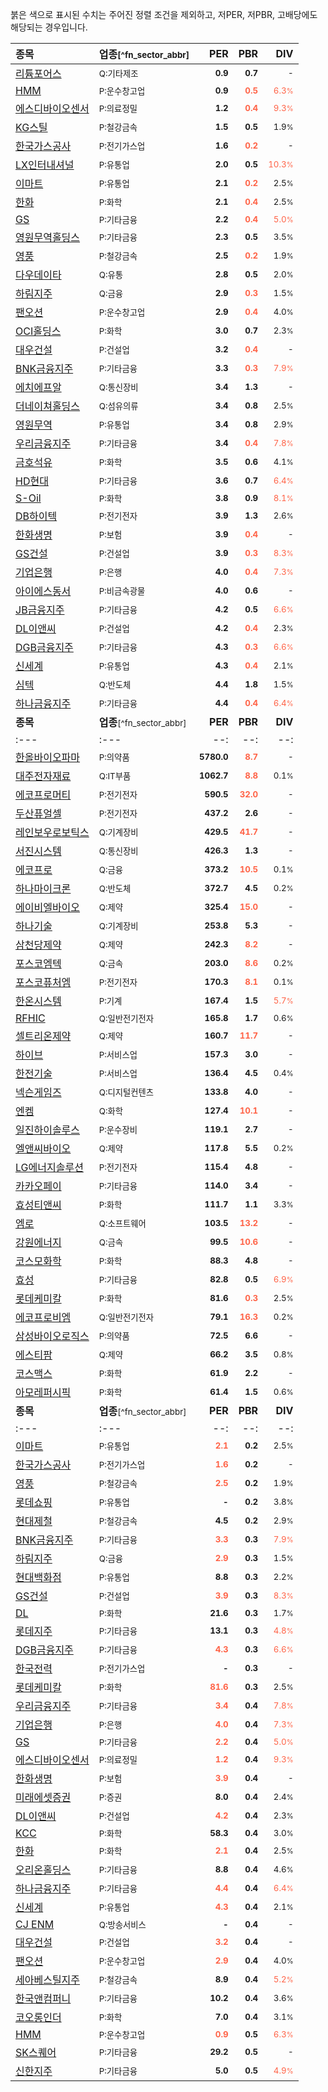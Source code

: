 붉은 색으로 표시된 수치는 주어진 정렬 조건을 제외하고, 저PER, 저PBR, 고배당에도 해당되는 경우입니다.

| **종목** | **업종**<small>[^fn_sector_abbr]</small> | **PER** | **PBR** | **DIV** |
| :--- | :--- | --: | --: | --: |
| [리튬포어스](/073570/) | <small>Q:기타제조</small> | <small>**0.9**</small> | **<small>0.7</small>** | <small>-</small> |
| [HMM](/011200/) | <small>P:운수창고업</small> | <small>**0.9**</small> | **<small><span style="color:tomato">0.5</span></small>** | <small><span style="color:tomato">6.3<small>%</small></span></small> |
| [에스디바이오센서](/137310/) | <small>P:의료정밀</small> | <small>**1.2**</small> | **<small><span style="color:tomato">0.4</span></small>** | <small><span style="color:tomato">9.3<small>%</small></span></small> |
| [KG스틸](/016380/) | <small>P:철강금속</small> | <small>**1.5**</small> | **<small>0.5</small>** | <small>1.9<small>%</small></small> |
| [한국가스공사](/036460/) | <small>P:전기가스업</small> | <small>**1.6**</small> | **<small><span style="color:tomato">0.2</span></small>** | <small>-</small> |
| [LX인터내셔널](/001120/) | <small>P:유통업</small> | <small>**2.0**</small> | **<small>0.5</small>** | <small><span style="color:tomato">10.3<small>%</small></span></small> |
| [이마트](/139480/) | <small>P:유통업</small> | <small>**2.1**</small> | **<small><span style="color:tomato">0.2</span></small>** | <small>2.5<small>%</small></small> |
| [한화](/000880/) | <small>P:화학</small> | <small>**2.1**</small> | **<small><span style="color:tomato">0.4</span></small>** | <small>2.5<small>%</small></small> |
| [GS](/078930/) | <small>P:기타금융</small> | <small>**2.2**</small> | **<small><span style="color:tomato">0.4</span></small>** | <small><span style="color:tomato">5.0<small>%</small></span></small> |
| [영원무역홀딩스](/009970/) | <small>P:기타금융</small> | <small>**2.3**</small> | **<small>0.5</small>** | <small>3.5<small>%</small></small> |
| [영풍](/000670/) | <small>P:철강금속</small> | <small>**2.5**</small> | **<small><span style="color:tomato">0.2</span></small>** | <small>1.9<small>%</small></small> |
| [다우데이타](/032190/) | <small>Q:유통</small> | <small>**2.8**</small> | **<small>0.5</small>** | <small>2.0<small>%</small></small> |
| [하림지주](/003380/) | <small>Q:금융</small> | <small>**2.9**</small> | **<small><span style="color:tomato">0.3</span></small>** | <small>1.5<small>%</small></small> |
| [팬오션](/028670/) | <small>P:운수창고업</small> | <small>**2.9**</small> | **<small><span style="color:tomato">0.4</span></small>** | <small>4.0<small>%</small></small> |
| [OCI홀딩스](/010060/) | <small>P:화학</small> | <small>**3.0**</small> | **<small>0.7</small>** | <small>2.3<small>%</small></small> |
| [대우건설](/047040/) | <small>P:건설업</small> | <small>**3.2**</small> | **<small><span style="color:tomato">0.4</span></small>** | <small>-</small> |
| [BNK금융지주](/138930/) | <small>P:기타금융</small> | <small>**3.3**</small> | **<small><span style="color:tomato">0.3</span></small>** | <small><span style="color:tomato">7.9<small>%</small></span></small> |
| [에치에프알](/230240/) | <small>Q:통신장비</small> | <small>**3.4**</small> | **<small>1.3</small>** | <small>-</small> |
| [더네이쳐홀딩스](/298540/) | <small>Q:섬유의류</small> | <small>**3.4**</small> | **<small>0.8</small>** | <small>2.5<small>%</small></small> |
| [영원무역](/111770/) | <small>P:유통업</small> | <small>**3.4**</small> | **<small>0.8</small>** | <small>2.9<small>%</small></small> |
| [우리금융지주](/316140/) | <small>P:기타금융</small> | <small>**3.4**</small> | **<small><span style="color:tomato">0.4</span></small>** | <small><span style="color:tomato">7.8<small>%</small></span></small> |
| [금호석유](/011780/) | <small>P:화학</small> | <small>**3.5**</small> | **<small>0.6</small>** | <small>4.1<small>%</small></small> |
| [HD현대](/267250/) | <small>P:기타금융</small> | <small>**3.6**</small> | **<small>0.7</small>** | <small><span style="color:tomato">6.4<small>%</small></span></small> |
| [S-Oil](/010950/) | <small>P:화학</small> | <small>**3.8**</small> | **<small>0.9</small>** | <small><span style="color:tomato">8.1<small>%</small></span></small> |
| [DB하이텍](/000990/) | <small>P:전기전자</small> | <small>**3.9**</small> | **<small>1.3</small>** | <small>2.6<small>%</small></small> |
| [한화생명](/088350/) | <small>P:보험</small> | <small>**3.9**</small> | **<small><span style="color:tomato">0.4</span></small>** | <small>-</small> |
| [GS건설](/006360/) | <small>P:건설업</small> | <small>**3.9**</small> | **<small><span style="color:tomato">0.3</span></small>** | <small><span style="color:tomato">8.3<small>%</small></span></small> |
| [기업은행](/024110/) | <small>P:은행</small> | <small>**4.0**</small> | **<small><span style="color:tomato">0.4</span></small>** | <small><span style="color:tomato">7.3<small>%</small></span></small> |
| [아이에스동서](/010780/) | <small>P:비금속광물</small> | <small>**4.0**</small> | **<small>0.6</small>** | <small>-</small> |
| [JB금융지주](/175330/) | <small>P:기타금융</small> | <small>**4.2**</small> | **<small>0.5</small>** | <small><span style="color:tomato">6.6<small>%</small></span></small> |
| [DL이앤씨](/375500/) | <small>P:건설업</small> | <small>**4.2**</small> | **<small><span style="color:tomato">0.4</span></small>** | <small>2.3<small>%</small></small> |
| [DGB금융지주](/139130/) | <small>P:기타금융</small> | <small>**4.3**</small> | **<small><span style="color:tomato">0.3</span></small>** | <small><span style="color:tomato">6.6<small>%</small></span></small> |
| [신세계](/004170/) | <small>P:유통업</small> | <small>**4.3**</small> | **<small><span style="color:tomato">0.4</span></small>** | <small>2.1<small>%</small></small> |
| [심텍](/222800/) | <small>Q:반도체</small> | <small>**4.4**</small> | **<small>1.8</small>** | <small>1.5<small>%</small></small> |
| [하나금융지주](/086790/) | <small>P:기타금융</small> | <small>**4.4**</small> | **<small><span style="color:tomato">0.4</span></small>** | <small><span style="color:tomato">6.4<small>%</small></span></small> |
| **종목** | **업종**<small>[^fn_sector_abbr]</small> | **PER** | **PBR** | **DIV** |
| :--- | :--- | --: | --: | --: |
| [한올바이오파마](/009420/) | <small>P:의약품</small> | <small>**5780.0**</small> | **<small><span style="color:tomato">8.7</span></small>** | <small>-</small> |
| [대주전자재료](/078600/) | <small>Q:IT부품</small> | <small>**1062.7**</small> | **<small><span style="color:tomato">8.8</span></small>** | <small>0.1<small>%</small></small> |
| [에코프로머티](/450080/) | <small>P:전기전자</small> | <small>**590.5**</small> | **<small><span style="color:tomato">32.0</span></small>** | <small>-</small> |
| [두산퓨얼셀](/336260/) | <small>P:전기전자</small> | <small>**437.2**</small> | **<small>2.6</small>** | <small>-</small> |
| [레인보우로보틱스](/277810/) | <small>Q:기계장비</small> | <small>**429.5**</small> | **<small><span style="color:tomato">41.7</span></small>** | <small>-</small> |
| [서진시스템](/178320/) | <small>Q:통신장비</small> | <small>**426.3**</small> | **<small>1.3</small>** | <small>-</small> |
| [에코프로](/086520/) | <small>Q:금융</small> | <small>**373.2**</small> | **<small><span style="color:tomato">10.5</span></small>** | <small>0.1<small>%</small></small> |
| [하나마이크론](/067310/) | <small>Q:반도체</small> | <small>**372.7**</small> | **<small>4.5</small>** | <small>0.2<small>%</small></small> |
| [에이비엘바이오](/298380/) | <small>Q:제약</small> | <small>**325.4**</small> | **<small><span style="color:tomato">15.0</span></small>** | <small>-</small> |
| [하나기술](/299030/) | <small>Q:기계장비</small> | <small>**253.8**</small> | **<small>5.3</small>** | <small>-</small> |
| [삼천당제약](/000250/) | <small>Q:제약</small> | <small>**242.3**</small> | **<small><span style="color:tomato">8.2</span></small>** | <small>-</small> |
| [포스코엠텍](/009520/) | <small>Q:금속</small> | <small>**203.0**</small> | **<small><span style="color:tomato">8.6</span></small>** | <small>0.2<small>%</small></small> |
| [포스코퓨처엠](/003670/) | <small>P:전기전자</small> | <small>**170.3**</small> | **<small><span style="color:tomato">8.1</span></small>** | <small>0.1<small>%</small></small> |
| [한온시스템](/018880/) | <small>P:기계</small> | <small>**167.4**</small> | **<small>1.5</small>** | <small><span style="color:tomato">5.7<small>%</small></span></small> |
| [RFHIC](/218410/) | <small>Q:일반전기전자</small> | <small>**165.8**</small> | **<small>1.7</small>** | <small>0.6<small>%</small></small> |
| [셀트리온제약](/068760/) | <small>Q:제약</small> | <small>**160.7**</small> | **<small><span style="color:tomato">11.7</span></small>** | <small>-</small> |
| [하이브](/352820/) | <small>P:서비스업</small> | <small>**157.3**</small> | **<small>3.0</small>** | <small>-</small> |
| [한전기술](/052690/) | <small>P:서비스업</small> | <small>**136.4**</small> | **<small>4.5</small>** | <small>0.4<small>%</small></small> |
| [넥슨게임즈](/225570/) | <small>Q:디지털컨텐츠</small> | <small>**133.8**</small> | **<small>4.0</small>** | <small>-</small> |
| [엔켐](/348370/) | <small>Q:화학</small> | <small>**127.4**</small> | **<small><span style="color:tomato">10.1</span></small>** | <small>-</small> |
| [일진하이솔루스](/271940/) | <small>P:운수장비</small> | <small>**119.1**</small> | **<small>2.7</small>** | <small>-</small> |
| [엘앤씨바이오](/290650/) | <small>Q:제약</small> | <small>**117.8**</small> | **<small>5.5</small>** | <small>0.2<small>%</small></small> |
| [LG에너지솔루션](/373220/) | <small>P:전기전자</small> | <small>**115.4**</small> | **<small>4.8</small>** | <small>-</small> |
| [카카오페이](/377300/) | <small>P:기타금융</small> | <small>**114.0**</small> | **<small>3.4</small>** | <small>-</small> |
| [효성티앤씨](/298020/) | <small>P:화학</small> | <small>**111.7**</small> | **<small>1.1</small>** | <small>3.3<small>%</small></small> |
| [엠로](/058970/) | <small>Q:소프트웨어</small> | <small>**103.5**</small> | **<small><span style="color:tomato">13.2</span></small>** | <small>-</small> |
| [강원에너지](/114190/) | <small>Q:금속</small> | <small>**99.5**</small> | **<small><span style="color:tomato">10.6</span></small>** | <small>-</small> |
| [코스모화학](/005420/) | <small>P:화학</small> | <small>**88.3**</small> | **<small>4.8</small>** | <small>-</small> |
| [효성](/004800/) | <small>P:기타금융</small> | <small>**82.8**</small> | **<small>0.5</small>** | <small><span style="color:tomato">6.9<small>%</small></span></small> |
| [롯데케미칼](/011170/) | <small>P:화학</small> | <small>**81.6**</small> | **<small><span style="color:tomato">0.3</span></small>** | <small>2.5<small>%</small></small> |
| [에코프로비엠](/247540/) | <small>Q:일반전기전자</small> | <small>**79.1**</small> | **<small><span style="color:tomato">16.3</span></small>** | <small>0.2<small>%</small></small> |
| [삼성바이오로직스](/207940/) | <small>P:의약품</small> | <small>**72.5**</small> | **<small>6.6</small>** | <small>-</small> |
| [에스티팜](/237690/) | <small>Q:제약</small> | <small>**66.2**</small> | **<small>3.5</small>** | <small>0.8<small>%</small></small> |
| [코스맥스](/192820/) | <small>P:화학</small> | <small>**61.9**</small> | **<small>2.2</small>** | <small>-</small> |
| [아모레퍼시픽](/090430/) | <small>P:화학</small> | <small>**61.4**</small> | **<small>1.5</small>** | <small>0.6<small>%</small></small> |
| **종목** | **업종**<small>[^fn_sector_abbr]</small> | **PER** | **PBR** | **DIV** |
| :--- | :--- | --: | --: | --: |
| [이마트](/139480/) | <small>P:유통업</small> | <small>**<span style="color:tomato">2.1</span>**</small> | **<small>0.2</small>** | <small>2.5<small>%</small></small> |
| [한국가스공사](/036460/) | <small>P:전기가스업</small> | <small>**<span style="color:tomato">1.6</span>**</small> | **<small>0.2</small>** | <small>-</small> |
| [영풍](/000670/) | <small>P:철강금속</small> | <small>**<span style="color:tomato">2.5</span>**</small> | **<small>0.2</small>** | <small>1.9<small>%</small></small> |
| [롯데쇼핑](/023530/) | <small>P:유통업</small> | <small>**-**</small> | **<small>0.2</small>** | <small>3.8<small>%</small></small> |
| [현대제철](/004020/) | <small>P:철강금속</small> | <small>**4.5**</small> | **<small>0.2</small>** | <small>2.9<small>%</small></small> |
| [BNK금융지주](/138930/) | <small>P:기타금융</small> | <small>**<span style="color:tomato">3.3</span>**</small> | **<small>0.3</small>** | <small><span style="color:tomato">7.9<small>%</small></span></small> |
| [하림지주](/003380/) | <small>Q:금융</small> | <small>**<span style="color:tomato">2.9</span>**</small> | **<small>0.3</small>** | <small>1.5<small>%</small></small> |
| [현대백화점](/069960/) | <small>P:유통업</small> | <small>**8.8**</small> | **<small>0.3</small>** | <small>2.2<small>%</small></small> |
| [GS건설](/006360/) | <small>P:건설업</small> | <small>**<span style="color:tomato">3.9</span>**</small> | **<small>0.3</small>** | <small><span style="color:tomato">8.3<small>%</small></span></small> |
| [DL](/000210/) | <small>P:화학</small> | <small>**21.6**</small> | **<small>0.3</small>** | <small>1.7<small>%</small></small> |
| [롯데지주](/004990/) | <small>P:기타금융</small> | <small>**13.1**</small> | **<small>0.3</small>** | <small><span style="color:tomato">4.8<small>%</small></span></small> |
| [DGB금융지주](/139130/) | <small>P:기타금융</small> | <small>**<span style="color:tomato">4.3</span>**</small> | **<small>0.3</small>** | <small><span style="color:tomato">6.6<small>%</small></span></small> |
| [한국전력](/015760/) | <small>P:전기가스업</small> | <small>**-**</small> | **<small>0.3</small>** | <small>-</small> |
| [롯데케미칼](/011170/) | <small>P:화학</small> | <small>**<span style="color:tomato">81.6</span>**</small> | **<small>0.3</small>** | <small>2.5<small>%</small></small> |
| [우리금융지주](/316140/) | <small>P:기타금융</small> | <small>**<span style="color:tomato">3.4</span>**</small> | **<small>0.4</small>** | <small><span style="color:tomato">7.8<small>%</small></span></small> |
| [기업은행](/024110/) | <small>P:은행</small> | <small>**<span style="color:tomato">4.0</span>**</small> | **<small>0.4</small>** | <small><span style="color:tomato">7.3<small>%</small></span></small> |
| [GS](/078930/) | <small>P:기타금융</small> | <small>**<span style="color:tomato">2.2</span>**</small> | **<small>0.4</small>** | <small><span style="color:tomato">5.0<small>%</small></span></small> |
| [에스디바이오센서](/137310/) | <small>P:의료정밀</small> | <small>**<span style="color:tomato">1.2</span>**</small> | **<small>0.4</small>** | <small><span style="color:tomato">9.3<small>%</small></span></small> |
| [한화생명](/088350/) | <small>P:보험</small> | <small>**<span style="color:tomato">3.9</span>**</small> | **<small>0.4</small>** | <small>-</small> |
| [미래에셋증권](/006800/) | <small>P:증권</small> | <small>**8.0**</small> | **<small>0.4</small>** | <small>2.4<small>%</small></small> |
| [DL이앤씨](/375500/) | <small>P:건설업</small> | <small>**<span style="color:tomato">4.2</span>**</small> | **<small>0.4</small>** | <small>2.3<small>%</small></small> |
| [KCC](/002380/) | <small>P:화학</small> | <small>**58.3**</small> | **<small>0.4</small>** | <small>3.0<small>%</small></small> |
| [한화](/000880/) | <small>P:화학</small> | <small>**<span style="color:tomato">2.1</span>**</small> | **<small>0.4</small>** | <small>2.5<small>%</small></small> |
| [오리온홀딩스](/001800/) | <small>P:기타금융</small> | <small>**8.8**</small> | **<small>0.4</small>** | <small>4.6<small>%</small></small> |
| [하나금융지주](/086790/) | <small>P:기타금융</small> | <small>**<span style="color:tomato">4.4</span>**</small> | **<small>0.4</small>** | <small><span style="color:tomato">6.4<small>%</small></span></small> |
| [신세계](/004170/) | <small>P:유통업</small> | <small>**<span style="color:tomato">4.3</span>**</small> | **<small>0.4</small>** | <small>2.1<small>%</small></small> |
| [CJ ENM](/035760/) | <small>Q:방송서비스</small> | <small>**-**</small> | **<small>0.4</small>** | <small>-</small> |
| [대우건설](/047040/) | <small>P:건설업</small> | <small>**<span style="color:tomato">3.2</span>**</small> | **<small>0.4</small>** | <small>-</small> |
| [팬오션](/028670/) | <small>P:운수창고업</small> | <small>**<span style="color:tomato">2.9</span>**</small> | **<small>0.4</small>** | <small>4.0<small>%</small></small> |
| [세아베스틸지주](/001430/) | <small>P:철강금속</small> | <small>**8.9**</small> | **<small>0.4</small>** | <small><span style="color:tomato">5.2<small>%</small></span></small> |
| [한국앤컴퍼니](/000240/) | <small>P:기타금융</small> | <small>**10.2**</small> | **<small>0.4</small>** | <small>3.6<small>%</small></small> |
| [코오롱인더](/120110/) | <small>P:화학</small> | <small>**7.0**</small> | **<small>0.4</small>** | <small>3.1<small>%</small></small> |
| [HMM](/011200/) | <small>P:운수창고업</small> | <small>**<span style="color:tomato">0.9</span>**</small> | **<small>0.5</small>** | <small><span style="color:tomato">6.3<small>%</small></span></small> |
| [SK스퀘어](/402340/) | <small>P:기타금융</small> | <small>**29.2**</small> | **<small>0.5</small>** | <small>-</small> |
| [신한지주](/055550/) | <small>P:기타금융</small> | <small>**5.0**</small> | **<small>0.5</small>** | <small><span style="color:tomato">4.9<small>%</small></span></small> |